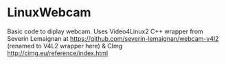 # LinuxWebcam
Basic code to diplay webcam.
Uses Video4Linux2 C++ wrapper from Severin Lemaignan at https://github.com/severin-lemaignan/webcam-v4l2 (renamed to V4L2 wrapper here) & CImg http://cimg.eu/reference/index.html
